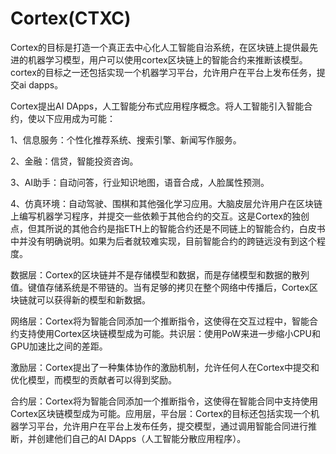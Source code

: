 # 

# Cortex(CTXC)

Cortex的目标是打造一个真正去中心化人工智能自治系统，在区块链上提供最先进的机器学习模型，用户可以使用cortex区块链上的智能合约来推断该模型。 cortex的目标之一还包括实现一个机器学习平台，允许用户在平台上发布任务，提交ai dapps。

Cortex提出AI DApps，人工智能分布式应用程序概念。将人工智能引入智能合约，使以下应用成为可能：

1、信息服务：个性化推荐系统、搜索引擎、新闻写作服务。

2、金融：信贷，智能投资咨询。

3、AI助手：自动问答，行业知识地图，语音合成，人脸属性预测。

4、仿真环境：自动驾驶、围棋和其他强化学习应用。大脑皮层允许用户在区块链上编写机器学习程序，并提交一些依赖于其他合约的交互。这是Cortex的独创点，但其所说的其他合约是指ETH上的智能合约还是不同链上的智能合约，白皮书中并没有明确说明。如果为后者就较难实现，目前智能合约的跨链远没有到这个程度。

数据层：Cortex的区块链并不是存储模型和数据，而是存储模型和数据的散列值。键值存储系统是不带链的。当有足够的拷贝在整个网络中传播后，Cortex区块链就可以获得新的模型和新数据。

网络层：Cortex将为智能合同添加一个推断指令，这使得在交互过程中，智能合约支持使用Cortex区块链模型成为可能。共识层：使用PoW来进一步缩小CPU和GPU加速比之间的差距。

激励层：Cortex提出了一种集体协作的激励机制，允许任何人在Cortex中提交和优化模型，而模型的贡献者可以得到奖励。

合约层：Cortex将为智能合同添加一个推断指令，这使得在智能合同中支持使用Cortex区块链模型成为可能。应用层，平台层：Cortex的目标还包括实现一个机器学习平台，允许用户在平台上发布任务，提交模型，通过调用智能合同进行推断，并创建他们自己的AI DApps（人工智能分散应用程序）。

